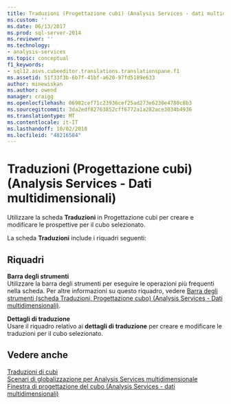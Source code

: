 ```yaml
---
title: Traduzioni (Progettazione cubi) (Analysis Services - dati multidimensionali) | Microsoft Docs
ms.custom: ''
ms.date: 06/13/2017
ms.prod: sql-server-2014
ms.reviewer: ''
ms.technology:
- analysis-services
ms.topic: conceptual
f1_keywords:
- sql12.asvs.cubeeditor.translations.translationspane.f1
ms.assetid: 51f33f3b-6b7f-41bf-a620-97fd5189e633
author: minewiskan
ms.author: owend
manager: craigg
ms.openlocfilehash: 06982cef71c23936cef25ad273e6230e4780c8b3
ms.sourcegitcommit: 3da2edf82763852cff6772a1a282ace3034b4936
ms.translationtype: MT
ms.contentlocale: it-IT
ms.lasthandoff: 10/02/2018
ms.locfileid: "48216584"
---
```

# <a name="translations-cube-designer-analysis-services---multidimensional-data"></a>Traduzioni (Progettazione cubi) (Analysis Services - Dati multidimensionali)
  Utilizzare la scheda **Traduzioni** in Progettazione cubi per creare e modificare le prospettive per il cubo selezionato.  
  
 La scheda **Traduzioni** include i riquadri seguenti:  
  
## <a name="panes"></a>Riquadri  
 **Barra degli strumenti**  
 Utilizzare la barra degli strumenti per eseguire le operazioni più frequenti nella scheda. Per altre informazioni su questo riquadro, vedere [Barra degli strumenti &#40;scheda Traduzioni, Progettazione cubo&#41; &#40;Analysis Services - Dati multidimensionali&#41;](toolbar-translations-tab-cube-designer-analysis-services-multidimensional-data.md).  
  
 **Dettagli di traduzione**  
 Usare il riquadro relativo ai **dettagli di traduzione** per creare e modificare le traduzioni per il cubo selezionato.  
  
## <a name="see-also"></a>Vedere anche  
 [Traduzioni di cubi](multidimensional-models-olap-logical-cube-objects/cube-translations.md)   
 [Scenari di globalizzazione per Analysis Services multidimensionale](globalization-scenarios-for-analysis-services-multiidimensional.md)   
 [Finestra di progettazione del cubo &#40;Analysis Services - dati multidimensionali&#41;](cube-designer-analysis-services-multidimensional-data.md)  
  
  
